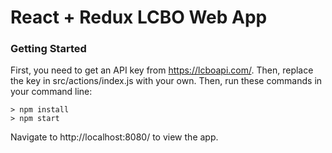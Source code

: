 # React + Redux LCBO Web App


### Getting Started

First, you need to get an API key from https://lcboapi.com/. Then, replace the key in src/actions/index.js with your own. Then, run these commands in your command line:

```
> npm install
> npm start
```

Navigate to http://localhost:8080/ to view the app.